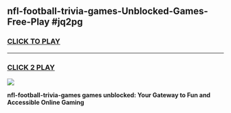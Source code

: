 
## nfl-football-trivia-games-Unblocked-Games-Free-Play #jq2pg
<h3>
<a href="https://us.freeplayer.one?title=nfl-football-trivia-games&ref=9M">CLICK TO PLAY</a></h3>
<hr>

<h3>
<a href="https://us.freeplayer.one?title=nfl-football-trivia-games&ref=9M">CLICK 2 PLAY</a>
  
</h3>

<a href="https://us.freeplayer.one?title=nfl-football-trivia-games&ref=9M"><img src="https://clearcache.store/games.png"></a>


**nfl-football-trivia-games games unblocked: Your Gateway to Fun and Accessible Online Gaming**
